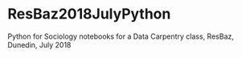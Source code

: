 # ResBaz2018JulyPython
Python for Sociology notebooks for a Data Carpentry class, ResBaz, Dunedin, July 2018
